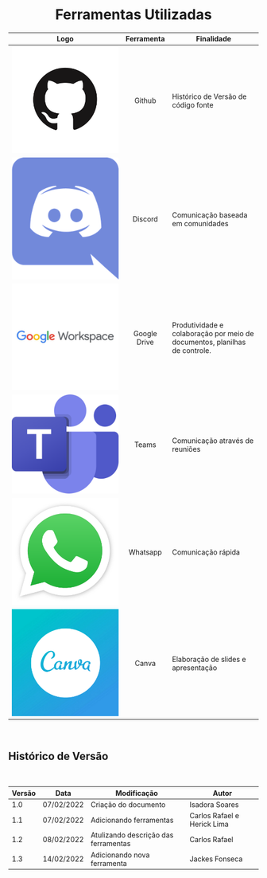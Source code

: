 <h1 align="center"> Ferramentas Utilizadas </h1>

|                     Logo                     |  Ferramenta  | Finalidade                                                                 |
| :------------------------------------------: | :----------: | -------------------------------------------------------------------------- |
|         ![Github](./img/github.png)         |    Github    | Histórico de Versão de código fonte                                        |
|        ![Discord](./img/discord.png)        |   Discord    | Comunicação baseada em comunidades                                         |
| ![Google Drive](./img/google-workspace.jpg) | Google Drive | Produtividade e colaboração por meio de documentos, planilhas de controle. |
|          ![Teams](./img/teams.png)          |    Teams     | Comunicação através de reuniões                                            |
|       ![Whatsapp](./img/whatsapp.png)       |   Whatsapp   | Comunicação rápida                                                         |
|          ![Canva](./img/canva.png)          |    Canva     | Elaboração de slides e apresentação                                        |

<br/>

## Histórico de Versão

<br/>

| Versão | Data       | Modificação                          | Autor                       |
| ------ | ---------- | ------------------------------------ | --------------------------- |
| 1.0    | 07/02/2022 | Criação do documento                 | Isadora Soares              |
| 1.1    | 07/02/2022 | Adicionando ferramentas              | Carlos Rafael e Herick Lima |
| 1.2    | 08/02/2022 | Atulizando descrição das ferramentas | Carlos Rafael               |
| 1.3    | 14/02/2022 | Adicionando nova ferramenta          | Jackes Fonseca              |
